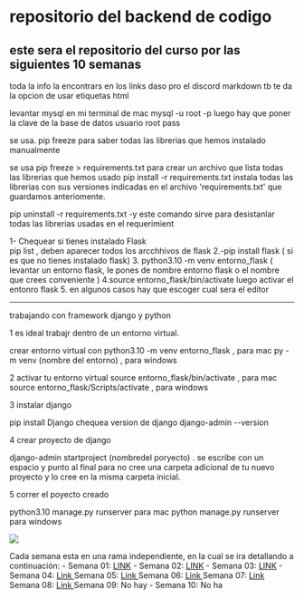# repositorio del backend de codigo
## este sera el repositorio del curso por las siguientes 10 semanas

toda la info la encontrars en los links  daso pro el discord
markdown tb te da la opcion de usar etiquetas html

levantar mysql en mi terminal de mac
mysql -u root -p  luego hay que poner la clave de la base de datos          usuario root       pass 

se usa.  pip freeze    para saber todas las librerias que hemos instalado manualmente 

se usa    pip freeze > requirements.txt  para crear un archivo que lista todas las librerias que hemos usado
pip install -r requirements.txt   instala todas las librerias con sus versiones indicadas en el archivo 'requirements.txt' que guardamos anteriomente.

pip uninstall -r requirements.txt -y   este comando sirve para desistanlar todas las librerias usadas en el requerimient

1- Chequear si tienes instalado Flask  
pip list , deben aparecer todos los arcchhivos de flask 
2.-pip install flask ( si es que no tienes instalado flask)
3. python3.10 -m venv entorno_flask ( levantar un entorno flask, le pones de nombre entorno flask o el nombre que crees conveniente )
4.source entorno_flask/bin/activate luego activar  el entonro flask
5. en algunos casos hay que escoger cual sera el editor 

--------------------------
trabajando con framework django y python

1  es ideal trabajr dentro de un entorno virtual.

crear entorno virtual con  python3.10 -m venv entorno_flask   , para mac
py -m venv (nombre del entorno)   , para windows


2 activar tu entorno virtual
  source entorno_flask/bin/activate     ,  para mac
  source entorno_flask/Scripts/activate   , para windows 
  
3 instalar django 

pip install Django   chequea version de django   django-admin --version

4 crear proyecto de django 

django-admin startproject (nombredel poryecto) .     se escribe con un espacio y punto al final para no cree una carpeta adicional de tu nuevo proyecto y lo cree en la misma carpeta inicial.

5 correr el poyecto creado

python3.10 manage.py runserver     para mac
python manage.py runserver      para windows 










<p aling="center" >
<img src='https://codigo.edu.pe/public/img/codigo-logo.png'>

</p>


Cada semana esta en una rama independiente, en la cual se ira detallando a continuación: -
 Semana 01: <a href="https://github.com/angelsanchezh/backend-g9/tree/semana01">LINK</a> - 
 Semana 02: <a href="https://github.com/angelsanchezh/backend-g9/tree/semana02">LINK</a> -
  Semana 03: <a href="https://github.com/ederivero/backend-g9/tree/semana03">LINK</a> - 
  Semana 04: <a href="https://github.com/ederivero/backend-g9/tree/semana04">Link </a>
  Semana 05: <a href="https://github.com/ederivero/backend-g9/tree/semana05">Link </a>
  Semana 06:  <a href="https://github.com/ederivero/backend-g9/tree/semana06">Link </a>
  Semana 07:  <a href="https://github.com/ederivero/backend-g9/tree/semana07">Link </a>
  Semana 08: <a href="https://github.com/ederivero/backend-g9/tree/semana08">Link </a>
  Semana 09: No hay - 
  Semana 10: No ha
